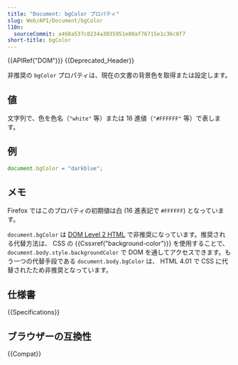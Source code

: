 ```yaml
---
title: "Document: bgColor プロパティ"
slug: Web/API/Document/bgColor
l10n:
  sourceCommit: a468a537c0234a3035951e80af76715e1c36c8f7
short-title: bgColor
---
```


{{APIRef("DOM")}} {{Deprecated_Header}}

非推奨の `bgColor` プロパティは、現在の文書の背景色を取得または設定します。

## 値

文字列で、色を色名（`"white"` 等）または 16 進値（`"#FFFFFF"` 等）で表します。

## 例

```js
document.bgColor = "darkblue";
```

## メモ

Firefox ではこのプロパティの初期値は白 (16 進表記で `#FFFFFF`) となっています。

`document.bgColor` は [DOM Level 2 HTML](https://www.w3.org/TR/DOM-Level-2-HTML/html.html#ID-26809268) で非推奨になっています。推奨される代替方法は、 CSS の {{Cssxref("background-color")}} を使用することで、 `document.body.style.backgroundColor` で DOM を通してアクセスできます。もう一つの代替手段である `document.body.bgColor` は、 HTML 4.01 で CSS に代替されたため非推奨となっています。

## 仕様書

{{Specifications}}

## ブラウザーの互換性

{{Compat}}
